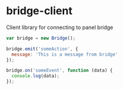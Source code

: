 # bridge-client

Client library for connecting to panel bridge

```javascript
var bridge = new Bridge();

bridge.emit('someAction', {
  message: 'This is a message from bridge'
});

bridge.on('someEvent', function (data) {
  console.log(data);
});
```
